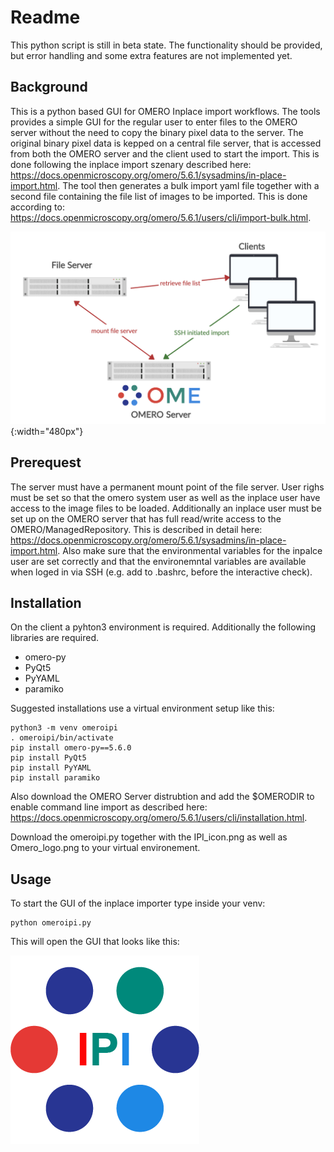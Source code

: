 # Readme
This python script is still in beta state. The functionality should be provided, but error handling and some extra features are not implemented yet.

## Background
This is a python based GUI for OMERO Inplace import workflows. The tools provides a simple GUI for the regular user to enter files to the OMERO server without the need to copy the binary pixel data to the server. The original binary pixel data is kepped on a central file server, that is accessed from both the OMERO server and the client used to start the import. This is done following the inplace import szenary described here: https://docs.openmicroscopy.org/omero/5.6.1/sysadmins/in-place-import.html. The tool then generates a bulk import yaml file together with a second file containing the file list of images to be imported. This is done according to: https://docs.openmicroscopy.org/omero/5.6.1/users/cli/import-bulk.html.

![Network Map](network_plan.png){:width="480px"}

## Prerequest
The server must have a permanent mount point of the file server. User righs must be set so that the omero system user as well as the inplace user have access to the image files to be loaded. Additionally an inplace user must be set up on the OMERO server that has full read/write access to the OMERO/ManagedRepository. This is described in detail here: https://docs.openmicroscopy.org/omero/5.6.1/sysadmins/in-place-import.html. 
Also make sure that the environmental variables for the inpalce user are set correctly and that the environemntal variables are available when loged in via SSH (e.g. add to .bashrc, before the interactive check).

## Installation
On the client a pyhton3 environment is required. Additionally the following libraries are required.

* omero-py
* PyQt5
* PyYAML
* paramiko

Suggested installations use a virtual environment setup like this:

```
python3 -m venv omeroipi
. omeroipi/bin/activate
pip install omero-py==5.6.0
pip install PyQt5
pip install PyYAML
pip install paramiko
```
Also download the OMERO Server distrubtion and add the $OMERODIR to enable command line import as described here: https://docs.openmicroscopy.org/omero/5.6.1/users/cli/installation.html.

Download the omeroipi.py together with the IPI_icon.png as well as Omero_logo.png to your virtual environement.

## Usage
To start the GUI of the inplace importer type inside your venv:

```
python omeroipi.py
```
This will open the GUI that looks like this:



![Description](IPI_icon.png)
